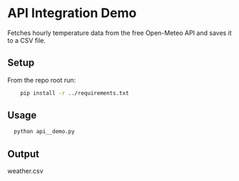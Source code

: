 # API Integration Demo

Fetches hourly temperature data from the free Open-Meteo API and saves it to a CSV file.

## Setup

From the repo root run:
``` bash
    pip install -r ../requirements.txt
```

## Usage

``` bash
  python api__demo.py
```

## Output
  weather.csv

